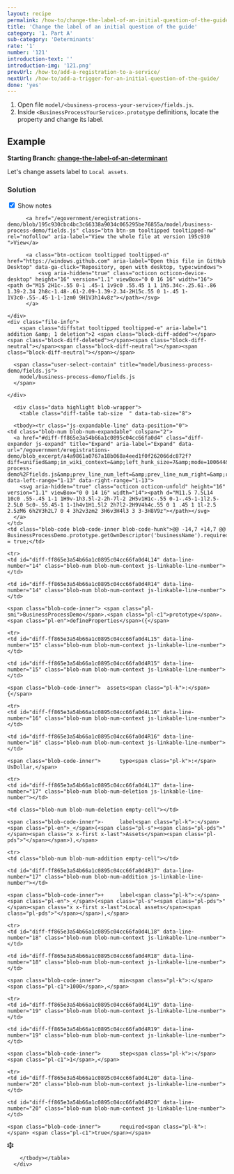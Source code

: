 ```yaml
---
layout: recipe
permalink: /how-to/change-the-label-of-an-initial-question-of-the-guide/
title: 'Change the label of an initial question of the guide'
category: '1. Part A'
sub-category: 'Determinants'
rate: '1'
number: '121'
introduction-text: ''
introduction-img: '121.png'
prevUrl: /how-to/add-a-registration-to-a-service/
nextUrl: /how-to/add-a-trigger-for-an-initial-question-of-the-guide/
done: 'yes'
---
```


1. Open file `model/<business-process-your-service>/fields.js`.
2. Inside `<BusinessProcessYourService>.prototype` definitions, locate the property and change its label.

## Example

**Starting Branch: [change-the-label-of-an-determinant](https://github.com/egovernment/eregistrations-demo/tree/change-the-label-of-an-determinant)**

Let's change assets label to `Local assets`.

### Solution
<div id="files" class="diff-view " onclick="window.open('https://github.com/egovernment/eregistrations-demo/compare/change-the-label-of-an-determinant...change-the-label-of-an-determinant-solution#files')">

<a name="diff-ff865e3a54b66a1c0895c04cc66fa0d4"></a>
<div id="diff-0" class="file js-details-container




             show-inline-notes
           ">
  <div class="file-header" data-path="model/business-process-demo/fields.js">
    <div class="file-actions">
        <span class="show-file-notes">
          <label>
            <input checked="checked" class="js-toggle-file-notes" type="checkbox">
            Show notes
          </label>
        </span>

          <a href="/egovernment/eregistrations-demo/blob/195c930cbc4bc3c66338a9034c065295be76855a/model/business-process-demo/fields.js" class="btn btn-sm tooltipped tooltipped-nw" rel="nofollow" aria-label="View the whole file at version 195c930 ">View</a>

          <a class="btn-octicon tooltipped tooltipped-n" href="https://windows.github.com" aria-label="Open this file in GitHub Desktop" data-ga-click="Repository, open with desktop, type:windows">
              <svg aria-hidden="true" class="octicon octicon-device-desktop" height="16" version="1.1" viewBox="0 0 16 16" width="16"><path d="M15 2H1c-.55 0-1 .45-1 1v9c0 .55.45 1 1 1h5.34c-.25.61-.86 1.39-2.34 2h8c-1.48-.61-2.09-1.39-2.34-2H15c.55 0 1-.45 1-1V3c0-.55-.45-1-1-1zm0 9H1V3h14v8z"></path></svg>
          </a>

    </div>
    <div class="file-info">
        <span class="diffstat tooltipped tooltipped-e" aria-label="1 addition &amp; 1 deletion">2 <span class="block-diff-added"></span><span class="block-diff-deleted"></span><span class="block-diff-neutral"></span><span class="block-diff-neutral"></span><span class="block-diff-neutral"></span></span>

      <span class="user-select-contain" title="model/business-process-demo/fields.js">
        model/business-process-demo/fields.js
      </span>

    </div>
  </div>

      <div class="data highlight blob-wrapper">
        <table class="diff-table tab-size  " data-tab-size="8">

      <tbody><tr class="js-expandable-line" data-position="0">
    <td class="blob-num blob-num-expandable" colspan="2">
      <a href="#diff-ff865e3a54b66a1c0895c04cc66fa0d4" class="diff-expander js-expand" title="Expand" aria-label="Expand" data-url="/egovernment/eregistrations-demo/blob_excerpt/a4a9861a0767a18b068a4eed1f0f262066dc872f?diff=unified&amp;in_wiki_context=&amp;left_hunk_size=7&amp;mode=100644&amp;next_line_num_left=14&amp;next_line_num_right=14&amp;path=model%2Fbusiness-process-demo%2Ffields.js&amp;prev_line_num_left=&amp;prev_line_num_right=&amp;right_hunk_size=7" data-left-range="1-13" data-right-range="1-13">
        <svg aria-hidden="true" class="octicon octicon-unfold" height="16" version="1.1" viewBox="0 0 14 16" width="14"><path d="M11.5 7.5L14 10c0 .55-.45 1-1 1H9v-1h3.5l-2-2h-7l-2 2H5v1H1c-.55 0-1-.45-1-1l2.5-2.5L0 5c0-.55.45-1 1-1h4v1H1.5l2 2h7l2-2H9V4h4c.55 0 1 .45 1 1l-2.5 2.5zM6 6h2V3h2L7 0 4 3h2v3zm2 3H6v3H4l3 3 3-3H8V9z"></path></svg>
      </a>
    </td>
    <td class="blob-code blob-code-inner blob-code-hunk">@@ -14,7 +14,7 @@ BusinessProcessDemo.prototype.getOwnDescriptor('businessName').required = true;</td>
  </tr>

    <tr>
    <td id="diff-ff865e3a54b66a1c0895c04cc66fa0d4L14" data-line-number="14" class="blob-num blob-num-context js-linkable-line-number"></td>

    <td id="diff-ff865e3a54b66a1c0895c04cc66fa0d4R14" data-line-number="14" class="blob-num blob-num-context js-linkable-line-number"></td>

  <td class="blob-code blob-code-context">

    <span class="blob-code-inner"> <span class="pl-smi">BusinessProcessDemo</span>.<span class="pl-c1">prototype</span>.<span class="pl-en">defineProperties</span>({</span>

  </td>
</tr>


    <tr>
    <td id="diff-ff865e3a54b66a1c0895c04cc66fa0d4L15" data-line-number="15" class="blob-num blob-num-context js-linkable-line-number"></td>

    <td id="diff-ff865e3a54b66a1c0895c04cc66fa0d4R15" data-line-number="15" class="blob-num blob-num-context js-linkable-line-number"></td>

  <td class="blob-code blob-code-context">

    <span class="blob-code-inner">  assets<span class="pl-k">:</span> {</span>

  </td>
</tr>


    <tr>
    <td id="diff-ff865e3a54b66a1c0895c04cc66fa0d4L16" data-line-number="16" class="blob-num blob-num-context js-linkable-line-number"></td>

    <td id="diff-ff865e3a54b66a1c0895c04cc66fa0d4R16" data-line-number="16" class="blob-num blob-num-context js-linkable-line-number"></td>

  <td class="blob-code blob-code-context">

    <span class="blob-code-inner">      type<span class="pl-k">:</span> UsDollar,</span>

  </td>
</tr>


    <tr>
    <td id="diff-ff865e3a54b66a1c0895c04cc66fa0d4L17" data-line-number="17" class="blob-num blob-num-deletion js-linkable-line-number"></td>

    <td class="blob-num blob-num-deletion empty-cell"></td>

  <td class="blob-code blob-code-deletion">

    <span class="blob-code-inner">-     label<span class="pl-k">:</span> <span class="pl-en">_</span>(<span class="pl-s"><span class="pl-pds">"</span><span class="x x-first x-last">Assets</span><span class="pl-pds">"</span></span>),</span>

  </td>
</tr>


    <tr>
    <td class="blob-num blob-num-addition empty-cell"></td>

    <td id="diff-ff865e3a54b66a1c0895c04cc66fa0d4R17" data-line-number="17" class="blob-num blob-num-addition js-linkable-line-number"></td>

  <td class="blob-code blob-code-addition">

    <span class="blob-code-inner">+     label<span class="pl-k">:</span> <span class="pl-en">_</span>(<span class="pl-s"><span class="pl-pds">"</span><span class="x x-first x-last">Local assets</span><span class="pl-pds">"</span></span>),</span>

  </td>
</tr>


    <tr>
    <td id="diff-ff865e3a54b66a1c0895c04cc66fa0d4L18" data-line-number="18" class="blob-num blob-num-context js-linkable-line-number"></td>

    <td id="diff-ff865e3a54b66a1c0895c04cc66fa0d4R18" data-line-number="18" class="blob-num blob-num-context js-linkable-line-number"></td>

  <td class="blob-code blob-code-context">

    <span class="blob-code-inner">      min<span class="pl-k">:</span> <span class="pl-c1">1000</span>,</span>

  </td>
</tr>


    <tr>
    <td id="diff-ff865e3a54b66a1c0895c04cc66fa0d4L19" data-line-number="19" class="blob-num blob-num-context js-linkable-line-number"></td>

    <td id="diff-ff865e3a54b66a1c0895c04cc66fa0d4R19" data-line-number="19" class="blob-num blob-num-context js-linkable-line-number"></td>

  <td class="blob-code blob-code-context">

    <span class="blob-code-inner">      step<span class="pl-k">:</span> <span class="pl-c1">1</span>,</span>

  </td>
</tr>


    <tr>
    <td id="diff-ff865e3a54b66a1c0895c04cc66fa0d4L20" data-line-number="20" class="blob-num blob-num-context js-linkable-line-number"></td>

    <td id="diff-ff865e3a54b66a1c0895c04cc66fa0d4R20" data-line-number="20" class="blob-num blob-num-context js-linkable-line-number"></td>

  <td class="blob-code blob-code-context">

    <span class="blob-code-inner">      required<span class="pl-k">:</span> <span class="pl-c1">true</span></span>

  </td>
</tr>


  <tr class="js-expandable-line">
   <td class="blob-num blob-num-expandable" colspan="2">
     <a href="#diff-ff865e3a54b66a1c0895c04cc66fa0d4" class="diff-expander js-expand" title="Expand" aria-label="Expand" data-url="/egovernment/eregistrations-demo/blob_excerpt/a4a9861a0767a18b068a4eed1f0f262066dc872f?diff=unified&amp;in_wiki_context=&amp;mode=100644&amp;path=model%2Fbusiness-process-demo%2Ffields.js&amp;prev_line_num_left=20&amp;prev_line_num_right=20" data-left-range="21-35" data-right-range="21-35">
       <svg aria-hidden="true" class="octicon octicon-unfold" height="16" version="1.1" viewBox="0 0 14 16" width="14"><path d="M11.5 7.5L14 10c0 .55-.45 1-1 1H9v-1h3.5l-2-2h-7l-2 2H5v1H1c-.55 0-1-.45-1-1l2.5-2.5L0 5c0-.55.45-1 1-1h4v1H1.5l2 2h7l2-2H9V4h4c.55 0 1 .45 1 1l-2.5 2.5zM6 6h2V3h2L7 0 4 3h2v3zm2 3H6v3H4l3 3 3-3H8V9z"></path></svg>
     </a>
   </td>
   <td class="blob-code blob-code-expandable"></td>
  </tr>

        </tbody></table>
      </div>
</div>

</div>

